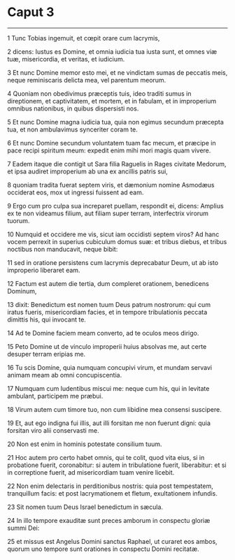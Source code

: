 # Caput 3

***

1 Tunc Tobias ingemuit, et cœpit orare cum lacrymis,

2 dicens: Iustus es Domine, et omnia iudicia tua iusta sunt, et omnes viæ tuæ, misericordia, et veritas, et iudicium.

3 Et nunc Domine memor esto mei, et ne vindictam sumas de peccatis meis, neque reminiscaris delicta mea, vel parentum meorum.

4 Quoniam non obedivimus præceptis tuis, ideo traditi sumus in direptionem, et captivitatem, et mortem, et in fabulam, et in improperium omnibus nationibus, in quibus dispersisti nos.

5 Et nunc Domine magna iudicia tua, quia non egimus secundum præcepta tua, et non ambulavimus synceriter coram te.

6 Et nunc Domine secundum voluntatem tuam fac mecum, et præcipe in pace recipi spiritum meum: expedit enim mihi mori magis quam vivere.

7 Eadem itaque die contigit ut Sara filia Raguelis in Rages civitate Medorum, et ipsa audiret improperium ab una ex ancillis patris sui,

8 quoniam tradita fuerat septem viris, et dæmonium nomine Asmodæus occiderat eos, mox ut ingressi fuissent ad eam.

9 Ergo cum pro culpa sua increparet puellam, respondit ei, dicens: Amplius ex te non videamus filium, aut filiam super terram, interfectrix virorum tuorum.

10 Numquid et occidere me vis, sicut iam occidisti septem viros? Ad hanc vocem perrexit in superius cubiculum domus suæ: et tribus diebus, et tribus noctibus non manducavit, neque bibit:

11 sed in oratione persistens cum lacrymis deprecabatur Deum, ut ab isto improperio liberaret eam.

12 Factum est autem die tertia, dum compleret orationem, benedicens Dominum,

13 dixit: Benedictum est nomen tuum Deus patrum nostrorum: qui cum iratus fueris, misericordiam facies, et in tempore tribulationis peccata dimittis his, qui invocant te.

14 Ad te Domine faciem meam converto, ad te oculos meos dirigo.

15 Peto Domine ut de vinculo improperii huius absolvas me, aut certe desuper terram eripias me.

16 Tu scis Domine, quia numquam concupivi virum, et mundam servavi animam meam ab omni concupiscentia.

17 Numquam cum ludentibus miscui me: neque cum his, qui in levitate ambulant, participem me præbui.

18 Virum autem cum timore tuo, non cum libidine mea consensi suscipere.

19 Et, aut ego indigna fui illis, aut illi forsitan me non fuerunt digni: quia forsitan viro alii conservasti me.

20 Non est enim in hominis potestate consilium tuum.

21 Hoc autem pro certo habet omnis, qui te colit, quod vita eius, si in probatione fuerit, coronabitur: si autem in tribulatione fuerit, liberabitur: et si in correptione fuerit, ad misericordiam tuam venire licebit.

22 Non enim delectaris in perditionibus nostris: quia post tempestatem, tranquillum facis: et post lacrymationem et fletum, exultationem infundis.

23 Sit nomen tuum Deus Israel benedictum in sæcula.

24 In illo tempore exauditæ sunt preces amborum in conspectu gloriæ summi Dei:

25 et missus est Angelus Domini sanctus Raphael, ut curaret eos ambos, quorum uno tempore sunt orationes in conspectu Domini recitatæ.

